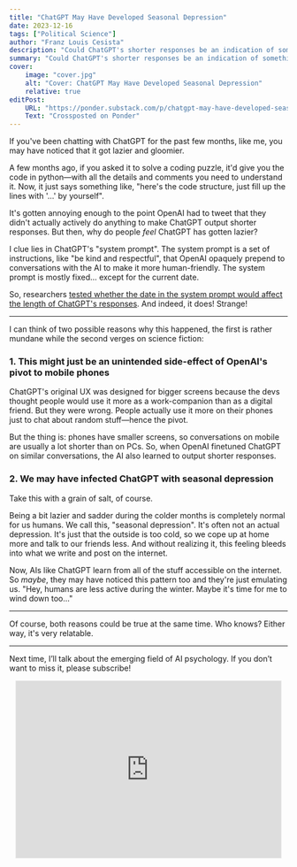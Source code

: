 ```yaml
---
title: "ChatGPT May Have Developed Seasonal Depression"
date: 2023-12-16
tags: ["Political Science"]
author: "Franz Louis Cesista"
description: "Could ChatGPT's shorter responses be an indication of something more bizarre going on?"
summary: "Could ChatGPT's shorter responses be an indication of something more bizarre going on?"
cover:
    image: "cover.jpg"
    alt: "Cover: ChatGPT May Have Developed Seasonal Depression"
    relative: true
editPost:
    URL: "https://ponder.substack.com/p/chatgpt-may-have-developed-seasonal-depression"
    Text: "Crossposted on Ponder"
---
```


If you've been chatting with ChatGPT for the past few months, like me, you may have noticed that it got lazier and gloomier.

A few months ago, if you asked it to solve a coding puzzle, it'd give you the code in python—with all the details and comments you need to understand it. Now, it just says something like, "here's the code structure, just fill up the lines with '...' by yourself".

It's gotten annoying enough to the point OpenAI had to tweet that they didn't actually actively do anything to make ChatGPT output shorter responses. But then, why do people _feel_ ChatGPT has gotten lazier?

I clue lies in ChatGPT's "system prompt". The system prompt is a set of instructions, like "be kind and respectful", that OpenAI opaquely prepend to conversations with the AI to make it more human-friendly. The system prompt is mostly fixed… except for the current date.

So, researchers [tested whether the date in the system prompt would affect the length of ChatGPT's responses](https://twitter.com/RobLynch99/status/1734278713762549970). And indeed, it does! Strange!

---

I can think of two possible reasons why this happened, the first is rather mundane while the second verges on science fiction:

### 1. This might just be an unintended side-effect of OpenAI's pivot to mobile phones

ChatGPT's original UX was designed for bigger screens because the devs thought people would use it more as a work-companion than as a digital friend. But they were wrong. People actually use it more on their phones just to chat about random stuff—hence the pivot.

But the thing is: phones have smaller screens, so conversations on mobile are usually a lot shorter than on PCs. So, when OpenAI finetuned ChatGPT on similar conversations, the AI also learned to output shorter responses.

### 2. We may have infected ChatGPT with seasonal depression

Take this with a grain of salt, of course.

Being a bit lazier and sadder during the colder months is completely normal for us humans. We call this, "seasonal depression". It's often not an actual depression. It's just that the outside is too cold, so we cope up at home more and talk to our friends less. And without realizing it, this feeling bleeds into what we write and post on the internet.

Now, AIs like ChatGPT learn from all of the stuff accessible on the internet. So _maybe_, they may have noticed this pattern too and they're just emulating us. "Hey, humans are less active during the winter. Maybe it's time for me to wind down too..."

---

Of course, both reasons could be true at the same time. Who knows? Either way, it's very relatable.

---

Next time, I’ll talk about the emerging field of AI psychology. If you don’t want to miss it, please subscribe!

<center><iframe src="https://ponder.substack.com/embed" width="480" height="320" style="border:1px solid #EEE; background:white;" frameborder="0" scrolling="no"></iframe></center>
